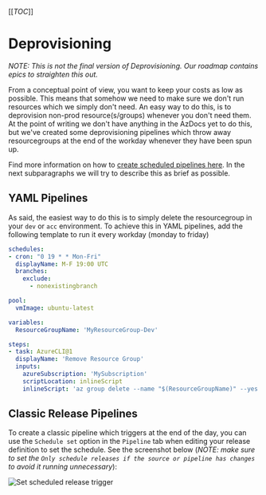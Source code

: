 [[_TOC_]]

# Deprovisioning
*NOTE: This is not the final version of Deprovisioning. Our roadmap contains epics to straighten this out.*

From a conceptual point of view, you want to keep your costs as low as possible. This means that somehow we need to make sure we don't run resources which we simply don't need. An easy way to do this, is to deprovision non-prod resource(s/groups) whenever you don't need them. At the point of writing we don't have anything in the AzDocs yet to do this, but we've created some deprovisioning pipelines which throw away resourcegroups at the end of the workday whenever they have been spun up.

Find more information on how to [create scheduled pipelines here](https://docs.microsoft.com/en-us/azure/devops/pipelines/process/scheduled-triggers). In the next subparagraphs we will try to describe this as brief as possible.

## YAML Pipelines
As said, the easiest way to do this is to simply delete the resourcegroup in your `dev` or `acc` environment. To achieve this in YAML pipelines, add the following template to run it every workday (monday to friday) 

```yaml
schedules:
- cron: "0 19 * * Mon-Fri"
  displayName: M-F 19:00 UTC
  branches:
    exclude:
      - nonexistingbranch

pool:
  vmImage: ubuntu-latest

variables:
  ResourceGroupName: 'MyResourceGroup-Dev'

steps:
- task: AzureCLI@1
  displayName: 'Remove Resource Group'
  inputs:
    azureSubscription: 'MySubscription'
    scriptLocation: inlineScript
    inlineScript: 'az group delete --name "$(ResourceGroupName)" --yes'
```

## Classic Release Pipelines
To create a classic pipeline which triggers at the end of the day, you can use the `Schedule set` option in the `Pipeline` tab when editing your release definition to set the schedule. See the screenshot below (*NOTE: make sure to set the `Only schedule releases if the source or pipeline has changes` to avoid it running unnecessary*):

![Set scheduled release trigger](../wiki_images/classic_pipeline_scheduled_deprovision_trigger.png)
